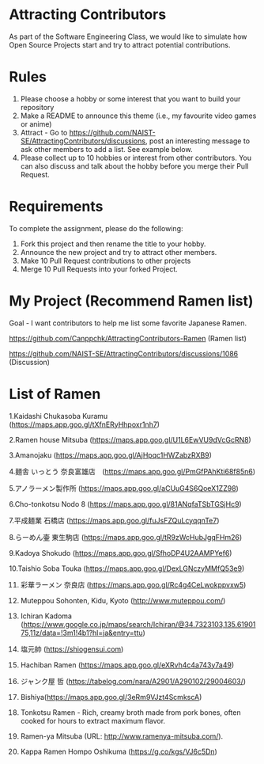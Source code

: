 # Attracting Contributors
As part of the Software Engineering Class, we would like to simulate how Open Source Projects start and try to attract potential contributions.

# Rules

1. Please choose a hobby or some interest that you want to build your repository
2. Make a README to announce this theme (i.e., my favourite video games or anime)
3. Attract - Go to https://github.com/NAIST-SE/AttractingContributors/discussions, post an interesting message to ask other members to add a list. See example below.
4. Please collect up to 10 hobbies or interest from other contributors. You can also discuss and talk about the hobby before you merge their Pull Request.

# Requirements
To complete the assignment, please do the following:
1. Fork this project and then rename the title to your hobby. 
2. Announce the new project and try to attract other members.
3. Make 10 Pull Request contributions to other projects
4. Merge 10 Pull Requests into your forked Project.

# My Project (Recommend Ramen list)

Goal - I want contributors to help me list some favorite Japanese Ramen.

https://github.com/Canppchk/AttractingContributors-Ramen (Ramen list)

https://github.com/NAIST-SE/AttractingContributors/discussions/1086 (Discussion)

# List of Ramen
1.Kaidashi Chukasoba Kuramu (https://maps.app.goo.gl/tXfnERyHhpoxr1nh7)

2.Ramen house Mitsuba (https://maps.app.goo.gl/U1L6EwVU9dVcGcRN8)

3.Amanojaku (https://maps.app.goo.gl/AjHpqc1HWZabzRXB9)

4.麺舎 いっとう 奈良富雄店　(https://maps.app.goo.gl/PmGfPAhKti68f85n6)

5.アノラーメン製作所 (https://maps.app.goo.gl/aCUuG4S6QoeX1ZZ98)

6.Cho-tonkotsu Nodo 8 (https://maps.app.goo.gl/81ANqfaTSbTGSjHc9)

7.平成麺業 石橋店 (https://maps.app.goo.gl/fuJsFZQuLcyqqnTe7)

8.らーめん壷 東生駒店 (https://maps.app.goo.gl/tR9zWcHubJgqFHm26)

9.Kadoya Shokudo (https://maps.app.goo.gl/SfhoDP4U2AAMPYef6)

10.Taishio Soba Touka (https://maps.app.goo.gl/DexLGNczyMMfQ53e9)

11. 彩華ラーメン 奈良店 (https://maps.app.goo.gl/Rc4g4CeLwokppvxw5)

12. Muteppou Sohonten, Kidu, Kyoto (http://www.muteppou.com/)

13. Ichiran Kadoma (https://www.google.co.jp/maps/search/Ichiran/@34.7323103,135.6190175,11z/data=!3m1!4b1?hl=ja&entry=ttu)

14. 塩元帥 (https://shiogensui.com)

15. Hachiban Ramen (https://maps.app.goo.gl/eXRvh4c4a743y7a49)
16. ジャンク屋 哲 (https://tabelog.com/nara/A2901/A290102/29004603/)
17. Bishiya(https://maps.app.goo.gl/3eRm9VJzt4ScmkscA)
18. Tonkotsu Ramen - Rich, creamy broth made from pork bones, often cooked for hours to extract maximum flavor.
19. Ramen-ya Mitsuba (URL: http://www.ramenya-mitsuba.com/).
20. Kappa Ramen Hompo Oshikuma (https://g.co/kgs/VJ6c5Dn)
